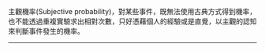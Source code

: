主觀機率(Subjective probability)，對某些事件，既無法使用古典方式得到機率，也不能透過重複實驗求出相對次數，只好憑藉個人的經驗或是直覺，以主觀的認知來判斷事件發生的機率。
- - -
